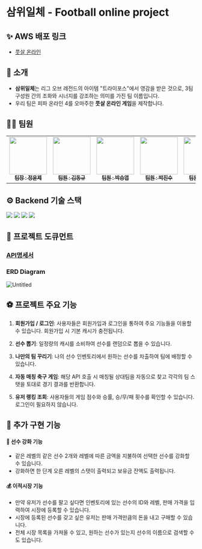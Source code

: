 # 삼위일체 - Football online project

## ✨ AWS 배포 링크

- [풋살 온라인](http://talpangee.shop:3000)

## 👋 소개

- **삼위일체**는 리그 오브 레전드의 아이템 "트라이포스"에서 영감을 받은 것으로, 3팀 구성원 간의 조화와 시너지를 강조하는 의미를 가진 팀 이름입니다.
- 우리 팀은 피파 온라인 4를 오마주한 **풋살 온라인 게임**을 제작합니다.

## 👩‍💻 팀원

<table>
  <tbody>
    <tr>
      <td align="center"><a href="https://github.com/tmdwnsasa"><img src="https://avatars.githubusercontent.com/u/16133454?v=4" width="100px;" alt=""/><br /><sub><b> 팀장 : 정윤제 </b></sub></a><br /></td>
      <td align="center"><a href="https://github.com/Kdkplaton"><img src="https://avatars.githubusercontent.com/u/160683826?v=4" width="100px;" alt=""/><br /><sub><b> 팀원 : 김동규 </b></sub></a><br /></td>
      <td align="center"><a href="https://github.com/wantfree8937"><img src="https://avatars.githubusercontent.com/u/101966192?v=4" width="100px;" alt=""/><br /><sub><b> 팀원 : 박승엽 </b></sub></a><br /></td>
      <td align="center"><a href="https://github.com/TalpangEE"><img src="https://avatars.githubusercontent.com/u/106961017?v=4" width="100px;" alt=""/><br /><sub><b> 팀원 : 박진수 </b></sub></a><br /></td>
      <td align="center"><a href="https://github.com/KR-EGOIST"><img src="https://avatars.githubusercontent.com/u/54177070?v=4" width="100px;" alt=""/><br /><sub><b> 팀원 : 윤진호 </b></sub></a><br /></td>
      <td align="center"><a href="https://github.com/mimihimesama"><img src="https://avatars.githubusercontent.com/u/106059492?v=4" width="100px;" alt=""/><br /><sub><b> 팀원 : 황정민 </b></sub></a><br /></td>
    </tr>
  </tbody>
</table>

## ⚙️ Backend 기술 스택

<img src="https://img.shields.io/badge/node.js-339933?style=for-the-badge&logo=Node.js&logoColor=white">
<img src="https://img.shields.io/badge/express-000000?style=for-the-badge&logo=express&logoColor=white">
<img src="https://img.shields.io/badge/mysql-4479A1?style=for-the-badge&logo=mysql&logoColor=white">
<img src="https://img.shields.io/badge/prisma-2D3748?style=for-the-badge&logo=prisma&logoColor=white">

## 📄 프로젝트 도큐먼트

### [API명세서](https://opaque-onion-d3e.notion.site/API-1ec2e3bcb86440739b6782d95018c9f8)

### ERD Diagram

![Untitled](https://github.com/tmdwnsasa/Football_online_project/assets/101966192/a1f45b90-db12-4598-b871-a05ec7db1540)  

## ⚽ 프로젝트 주요 기능

1. **회원가입 / 로그인**: 사용자들은 회원가입과 로그인을 통하여 주요 기능들을 이용할 수 있습니다. 회원가입 시 기본 캐시가 충전됩니다.

2. **선수 뽑기**: 일정량의 캐시를 소비하여 선수를 랜덤으로 뽑을 수 있습니다.

3. **나만의 팀 꾸리기**: 나의 선수 인벤토리에서 원하는 선수를 차출하여 팀에 배정할 수 있습니다.

4. **자동 매칭 축구 게임**: 해당 API 호출 시 매칭될 상대팀을 자동으로 찾고 각각의 팀 스탯을 토대로 경기 결과를 반환합니다.

5. **유저 랭킹 조회**: 사용자들의 게임 점수와 승률, 승/무/패 횟수를 확인할 수 있습니다. 로그인이 필요하지 않습니다.

## 🚀 추가 구현 기능

#### **💪 선수 강화 기능**

- 같은 레벨의 같은 선수 2개와 레벨에 따른 금액을 지불하여 선택한 선수를 강화할 수 있습니다.
- 강화하면 한 단계 오른 레벨의 스탯이 출력되고 보유금 잔액도 출력됩니다.

#### **💰 이적시장 기능**

- 만약 유저가 선수를 팔고 싶다면 인벤토리에 있는 선수의 ID와 레벨, 판매 가격을 입력하여 시장에 등록할 수 있습니다.
- 시장에 등록된 선수를 갖고 싶은 유저는 판매 가격만큼의 돈을 내고 구매할 수 있습니다.
- 전체 시장 목록을 가져올 수 있고, 원하는 선수가 있는지 선수의 이름으로 검색할 수도 있습니다.

